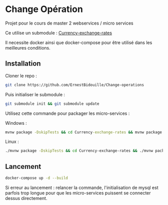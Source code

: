 # Change Opération

Projet pour le cours de master 2 webservices / micro services

Ce utilise un submodule : [Currency-exchange-rates](https://github.com/ErnestBidouille/Currency-exchange-rates)

Il necessite docker ainsi que docker-compose pour être utilisé dans les meilleures conditions.

## Installation

Cloner le repo : 

```bash
git clone https://github.com/ErnestBidouille/Change-operations
```

Puis initialiser le submodule :

```bash
git submodule init && git submodule update
```

Utilisez cette commande pour packager les micro-services : 

Windows :

```cmd
mvnw package -DskipTests && cd Currency-exchange-rates && mvnw package -DskipTests && cd ..
```

Linux :

```bash
./mvnw package -DskipTests && cd Currency-exchange-rates && ./mvnw package -DskipTests && cd ..
```

## Lancement

```bash
docker-compose up -d --build
```

Si erreur au lancement : relancer la commande, l'initialisation de mysql est parfois trop longue pour que les micro-services puissent se connecter dessus directement.

